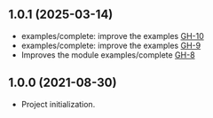 ## 1.0.1 (2025-03-14)

- examples/complete: improve the examples [GH-10](https://github.com/alibabacloud-automation/terraform-alicloud-ecs-rds/pull/10)
- examples/complete: improve the examples [GH-9](https://github.com/alibabacloud-automation/terraform-alicloud-ecs-rds/pull/9)
- Improves the module examples/complete [GH-8](https://github.com/alibabacloud-automation/terraform-alicloud-ecs-rds/pull/8)


## 1.0.0 (2021-08-30)

- Project initialization.
